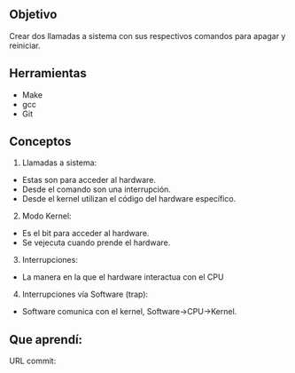 ## Objetivo
Crear dos llamadas a sistema con sus respectivos comandos para apagar y reiniciar.

## Herramientas
* Make
* gcc
* Git

## Conceptos
1) Llamadas a sistema:
* Estas son para acceder al hardware.
* Desde el comando son una interrupción.
* Desde el kernel utilizan el código del hardware específico.

2) Modo Kernel:
* Es el bit para acceder al hardware.
* Se vejecuta cuando prende el hardware.

3) Interrupciones:
* La manera en la que el hardware interactua con el CPU

4) Interrupciones vía Software (trap):
* Software comunica con el kernel, Software->CPU->Kernel.

## Que aprendí:


URL commit: 

